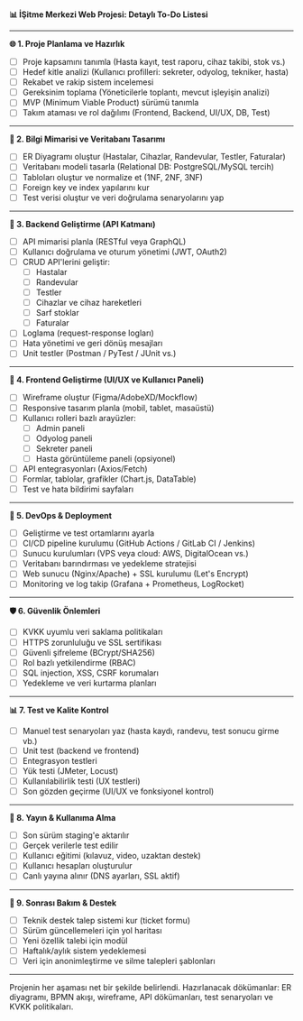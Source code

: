 **📊 İŞitme Merkezi Web Projesi: Detaylı To-Do Listesi**

---

**🌐 1. Proje Planlama ve Hazırlık**
- [ ] Proje kapsamını tanımla (Hasta kayıt, test raporu, cihaz takibi, stok vs.)
- [ ] Hedef kitle analizi (Kullanıcı profilleri: sekreter, odyolog, tekniker, hasta)
- [ ] Rekabet ve rakip sistem incelemesi
- [ ] Gereksinim toplama (Yöneticilerle toplantı, mevcut işleyişin analizi)
- [ ] MVP (Minimum Viable Product) sürümü tanımla
- [ ] Takım ataması ve rol dağılımı (Frontend, Backend, UI/UX, DB, Test)

---

**📆 2. Bilgi Mimarisi ve Veritabanı Tasarımı**
- [ ] ER Diyagramı oluştur (Hastalar, Cihazlar, Randevular, Testler, Faturalar)
- [ ] Veritabanı modeli tasarla (Relational DB: PostgreSQL/MySQL tercih)
- [ ] Tabloları oluştur ve normalize et (1NF, 2NF, 3NF)
- [ ] Foreign key ve index yapılarını kur
- [ ] Test verisi oluştur ve veri doğrulama senaryolarını yap

---

**🔖 3. Backend Geliştirme (API Katmanı)**
- [ ] API mimarisi planla (RESTful veya GraphQL)
- [ ] Kullanıcı doğrulama ve oturum yönetimi (JWT, OAuth2)
- [ ] CRUD API'lerini geliştir:
  - [ ] Hastalar
  - [ ] Randevular
  - [ ] Testler
  - [ ] Cihazlar ve cihaz hareketleri
  - [ ] Sarf stoklar
  - [ ] Faturalar
- [ ] Loglama (request-response logları)
- [ ] Hata yönetimi ve geri dönüş mesajları
- [ ] Unit testler (Postman / PyTest / JUnit vs.)

---

**📱 4. Frontend Geliştirme (UI/UX ve Kullanıcı Paneli)**
- [ ] Wireframe oluştur (Figma/AdobeXD/Mockflow)
- [ ] Responsive tasarım planla (mobil, tablet, masaüstü)
- [ ] Kullanıcı rolleri bazlı arayüzler:
  - [ ] Admin paneli
  - [ ] Odyolog paneli
  - [ ] Sekreter paneli
  - [ ] Hasta görüntüleme paneli (opsiyonel)
- [ ] API entegrasyonları (Axios/Fetch)
- [ ] Formlar, tablolar, grafikler (Chart.js, DataTable)
- [ ] Test ve hata bildirimi sayfaları

---

**🚀 5. DevOps & Deployment**
- [ ] Geliştirme ve test ortamlarını ayarla
- [ ] CI/CD pipeline kurulumu (GitHub Actions / GitLab CI / Jenkins)
- [ ] Sunucu kurulumları (VPS veya cloud: AWS, DigitalOcean vs.)
- [ ] Veritabanı barındırması ve yedekleme stratejisi
- [ ] Web sunucu (Nginx/Apache) + SSL kurulumu (Let's Encrypt)
- [ ] Monitoring ve log takip (Grafana + Prometheus, LogRocket)

---

**🛡️ 6. Güvenlik Önlemleri**
- [ ] KVKK uyumlu veri saklama politikaları
- [ ] HTTPS zorunluluğu ve SSL sertifikası
- [ ] Güvenli şifreleme (BCrypt/SHA256)
- [ ] Rol bazlı yetkilendirme (RBAC)
- [ ] SQL injection, XSS, CSRF korumaları
- [ ] Yedekleme ve veri kurtarma planları

---

**📊 7. Test ve Kalite Kontrol**
- [ ] Manuel test senaryoları yaz (hasta kaydı, randevu, test sonucu girme vb.)
- [ ] Unit test (backend ve frontend)
- [ ] Entegrasyon testleri
- [ ] Yük testi (JMeter, Locust)
- [ ] Kullanılabilirlik testi (UX testleri)
- [ ] Son gözden geçirme (UI/UX ve fonksiyonel kontrol)

---

**🌟 8. Yayın & Kullanıma Alma**
- [ ] Son sürüm staging'e aktarılır
- [ ] Gerçek verilerle test edilir
- [ ] Kullanıcı eğitimi (kılavuz, video, uzaktan destek)
- [ ] Kullanıcı hesapları oluşturulur
- [ ] Canlı yayına alınır (DNS ayarları, SSL aktif)

---

**📅 9. Sonrası Bakım & Destek**
- [ ] Teknik destek talep sistemi kur (ticket formu)
- [ ] Sürüm güncellemeleri için yol haritası
- [ ] Yeni özellik talebi için modül
- [ ] Haftalık/aylık sistem yedeklemesi
- [ ] Veri için anonimleştirme ve silme talepleri şablonları

---

Projenin her aşaması net bir şekilde belirlendi.
Hazırlanacak dökümanlar: ER diyagramı, BPMN akışı, wireframe, API dökümanları, test senaryoları ve KVKK politikaları.


